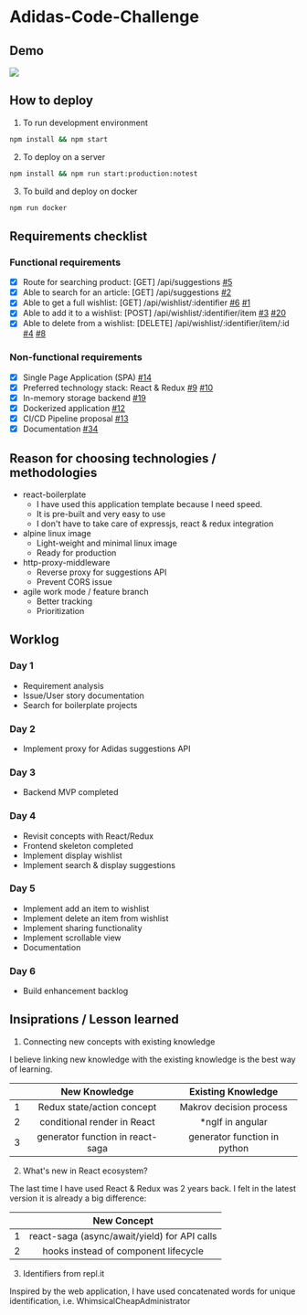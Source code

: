 # Adidas-Code-Challenge
## Demo
![](Demo.gif)
## How to deploy
1. To run development environment
```bash
npm install && npm start
```
2.  To deploy on a server
```bash
npm install && npm run start:production:notest
```
3. To build and deploy on docker
```bash
npm run docker
```
## Requirements checklist
### Functional requirements
- [x] Route for searching product: [GET] /api/suggestions [#5](../../issues/5)
- [x] Able to search for an article: [GET] /api/suggestions [#2](../../issues/2)
- [x] Able to get a full wishlist: [GET] /api/wishlist/:identifier [#6](../../issues/6) [#1](../../issues/1)
- [x] Able to add it to a wishlist: [POST] /api/wishlist/:identifier/item [#3](../../issues/3) [#20](../../issues/20)
- [x] Able to delete from a wishlist: [DELETE] /api/wishlist/:identifier/item/:id [#4](../../issues/4) [#8](../../issues/8)
### Non-functional requirements
- [x] Single Page Application (SPA) [#14](../../issues/14)
- [x] Preferred technology stack: React & Redux [#9](../../issues/9) [#10](../../issues/10)
- [x] In-memory storage backend [#19](../../issues/19)
- [x] Dockerized application [#12](../../issues/12)
- [x] CI/CD Pipeline proposal [#13](../../issues/13)
- [x] Documentation [#34](../../issues/34)

## Reason for choosing technologies / methodologies 
- react-boilerplate
  - I have used this application template because I need speed.
  - It is pre-built and very easy to use
  - I don't have to take care of expressjs, react & redux integration
- alpine linux image
  - Light-weight and minimal linux image
  - Ready for production
- http-proxy-middleware
  - Reverse proxy for suggestions API
  - Prevent CORS issue
- agile work mode / feature branch
  - Better tracking
  - Prioritization

## Worklog
### Day 1
- Requirement analysis
- Issue/User story documentation
- Search for boilerplate projects
### Day 2
- Implement proxy for Adidas suggestions API
### Day 3
- Backend MVP completed
### Day 4
- Revisit concepts with React/Redux
- Frontend skeleton completed
- Implement display wishlist
- Implement search & display suggestions
### Day 5
- Implement add an item to wishlist
- Implement delete an item from wishlist
- Implement sharing functionality
- Implement scrollable view
- Documentation
### Day 6
- Build enhancement backlog

## Insiprations / Lesson learned
1. Connecting new concepts with existing knowledge

I believe linking new knowledge with the existing knowledge is the best way of learning.

| |New Knowledge|Existing Knowledge|
|:-:|:-------------:|:-------------:|
|1|Redux state/action concept|Makrov decision process|
|2|conditional render in React|*ngIf in angular|
|3|generator function in react-saga|generator function in python|

2. What's new in React ecosystem?

The last time I have used React & Redux was 2 years back. I felt in the latest version it is already a big difference:

| |New Concept|
|:-:|:-:|
|1|react-saga (async/await/yield) for API calls|
|2|hooks instead of component lifecycle|

3. Identifiers from repl.it

Inspired by the web application, I have used concatenated words for unique identification, i.e. WhimsicalCheapAdministrator